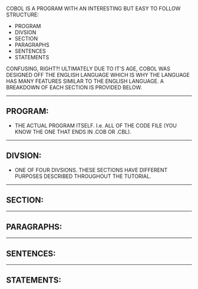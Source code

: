 COBOL IS A PROGRAM WITH AN INTERESTING BUT EASY TO FOLLOW STRUCTURE:

  * PROGRAM
  * DIVSION
  * SECTION
  * PARAGRAPHS
  * SENTENCES
  * STATEMENTS

CONFUSING, RIGHT?! ULTIMATELY DUE TO IT'S AGE, COBOL WAS DESIGNED OFF THE ENGLISH LANGUAGE WHICH IS WHY THE LANGUAGE HAS MANY FEATURES SIMILAR TO THE ENGLISH LANGUAGE. A BREAKDOWN OF EACH SECTION IS PROVIDED BELOW.

----------------------------------------------------------

PROGRAM:
---
* THE ACTUAL PROGRAM ITSELF. I.e. ALL OF THE CODE FILE (YOU KNOW THE ONE THAT ENDS IN .COB OR .CBL).

----------------------------------------------------------

DIVSION:
---
* ONE OF FOUR DIVSIONS. THESE SECTIONS HAVE DIFFERENT PURPOSES DESCRIBED THROUGHOUT THE TUTORIAL.

----------------------------------------------------------

SECTION:
---

----------------------------------------------------------

PARAGRAPHS:
---

----------------------------------------------------------

SENTENCES:
---

----------------------------------------------------------

STATEMENTS:
---

